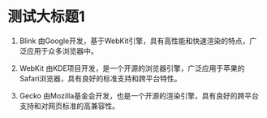 # 测试大标题1

1. Blink
由Google开发，基于WebKit引擎，具有高性能和快速渲染的特点，广泛应用于众多浏览器中。

2. WebKit
由KDE项目开发，是一个开源的浏览器引擎，广泛应用于苹果的Safari浏览器，具有良好的标准支持和跨平台特性。

3. Gecko
由Mozilla基金会开发，也是一个开源的渲染引擎，具有良好的跨平台支持和对网页标准的高兼容性。
